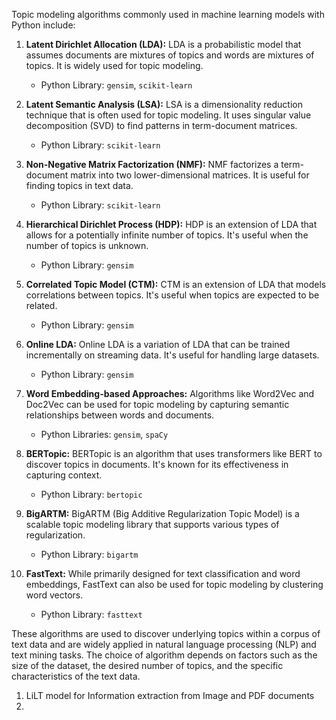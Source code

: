 
Topic modeling algorithms commonly used in machine learning models with Python include:

1. **Latent Dirichlet Allocation (LDA):** LDA is a probabilistic model that assumes documents are mixtures of topics and words are mixtures of topics. It is widely used for topic modeling.

   - Python Library: `gensim`, `scikit-learn`

2. **Latent Semantic Analysis (LSA):** LSA is a dimensionality reduction technique that is often used for topic modeling. It uses singular value decomposition (SVD) to find patterns in term-document matrices.

   - Python Library: `scikit-learn`

3. **Non-Negative Matrix Factorization (NMF):** NMF factorizes a term-document matrix into two lower-dimensional matrices. It is useful for finding topics in text data.

   - Python Library: `scikit-learn`

4. **Hierarchical Dirichlet Process (HDP):** HDP is an extension of LDA that allows for a potentially infinite number of topics. It's useful when the number of topics is unknown.

   - Python Library: `gensim`

5. **Correlated Topic Model (CTM):** CTM is an extension of LDA that models correlations between topics. It's useful when topics are expected to be related.

   - Python Library: `gensim`

6. **Online LDA:** Online LDA is a variation of LDA that can be trained incrementally on streaming data. It's useful for handling large datasets.

   - Python Library: `gensim`

7. **Word Embedding-based Approaches:** Algorithms like Word2Vec and Doc2Vec can be used for topic modeling by capturing semantic relationships between words and documents.

   - Python Libraries: `gensim`, `spaCy`

8. **BERTopic:** BERTopic is an algorithm that uses transformers like BERT to discover topics in documents. It's known for its effectiveness in capturing context.

   - Python Library: `bertopic`

9. **BigARTM:** BigARTM (Big Additive Regularization Topic Model) is a scalable topic modeling library that supports various types of regularization.

   - Python Library: `bigartm`

10. **FastText:** While primarily designed for text classification and word embeddings, FastText can also be used for topic modeling by clustering word vectors.

    - Python Library: `fasttext`

These algorithms are used to discover underlying topics within a corpus of text data and are widely applied in natural language processing (NLP) and text mining tasks. The choice of algorithm depends on factors such as the size of the dataset, the desired number of topics, and the specific characteristics of the text data.




1. LiLT model for Information extraction from Image and PDF documents
2. 
